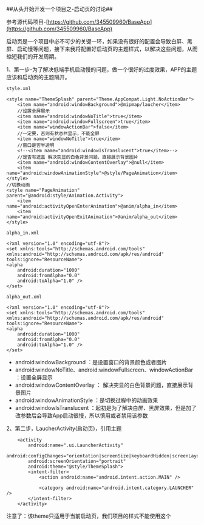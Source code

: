 ##从头开始开发一个项目之-启动页的讨论##

参考源代码项目-[https://github.com/345509960/BaseApp](https://github.com/345509960/BaseApp)

启动页是一个项目中必不可少的关键一环，如果没有很好的配置会导致白屏、黑屏、启动慢等问题，接下来我将配置好启动页的主题样式，以解决这些问题，从而缩短我们的开发周期。

1、第一步-为了解决低端手机启动慢的问题，做一个很好的过度效果，APP的主题应该和启动页的主题隔开。

	style.xml	

	<style name="ThemeSplash" parent="Theme.AppCompat.Light.NoActionBar">
        <item name="android:windowBackground">@mipmap/laucher</item>
        //设置全屏展示
        <item name="android:windowNoTitle">true</item>
        <item name="android:windowFullscreen">true</item>
        <item name="windowActionBar">false</item>
        //一定要，否则有状态栏显示，不能全屏
        <item name="windowNoTitle">true</item>
        //窗口是否半透明
        <!--<item name="android:windowIsTranslucent">true</item>-->
        //是否有遮盖 解决突显的白色背景问题，直接展示背景图片
        <item name="android:windowContentOverlay">@null</item>
        <item name="android:windowAnimationStyle">@style/PageAnimation</item>
    </style>
	//切换动画
    <style name="PageAnimation" parent="@android:style/Animation.Activity">
        <item name="android:activityOpenEnterAnimation">@anim/alpha_in</item>
        <item name="android:activityOpenExitAnimation">@anim/alpha_out</item>
    </style>

	alpha_in.xml
	
	<?xml version="1.0" encoding="utf-8"?>
	<set xmlns:tools="http://schemas.android.com/tools"
    xmlns:android="http://schemas.android.com/apk/res/android"
    tools:ignore="ResourceName">
    <alpha
        android:duration="1000"
        android:fromAlpha="0.0"
        android:toAlpha="1.0" />
	</set>

	alpha_out.xml

	<?xml version="1.0" encoding="utf-8"?>
	<set xmlns:tools="http://schemas.android.com/tools"
	xmlns:android="http://schemas.android.com/apk/res/android"
	tools:ignore="ResourceName">
	<alpha
    	android:duration="1000"
    	android:fromAlpha="0.0"
    	android:toAlpha="1.0" />
	</set>

- android:windowBackground  ：是设置窗口的背景颜色或者图片
- android:windowNoTitle、android:windowFullscreen、windowActionBar  ：设置全屏显示
- android:windowContentOverlay  ： 解决突显的白色背景问题，直接展示背景图片
- android:windowAnimationStyle  ：是切换过程中的动画效果
- android:windowIsTranslucent  ：起初是为了解决白屏、黑屏效果，但是加了改参数后会导致App启动很慢，所以慎用或者禁用该参数

2、第二步，LaucherActivity(启动页)，引用主题

		<activity
            android:name=".ui.LauncherActivity"
            android:configChanges="orientation|screenSize|keyboardHidden|screenLayout"
            android:screenOrientation="portrait"
            android:theme="@style/ThemeSplash">
            <intent-filter>
                <action android:name="android.intent.action.MAIN" />

                <category android:name="android.intent.category.LAUNCHER" />
            </intent-filter>
        </activity>

注意了：该theme只适用于当前启动页，我们项目的样式不能使用这个

